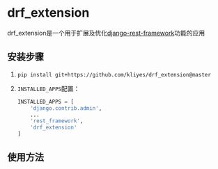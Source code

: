 # drf_extension

drf_extension是一个用于扩展及优化[django-rest-framework](https://www.django-rest-framework.org)功能的应用

## 安装步骤
1. ```pip install git+https://github.com/kliyes/drf_extension@master```

2. `INSTALLED_APPS`配置：

   ```python
   INSTALLED_APPS = [
       'django.contrib.admin',
       ...
       'rest_framework',
       'drf_extension'
   ]
   ```


## 使用方法

